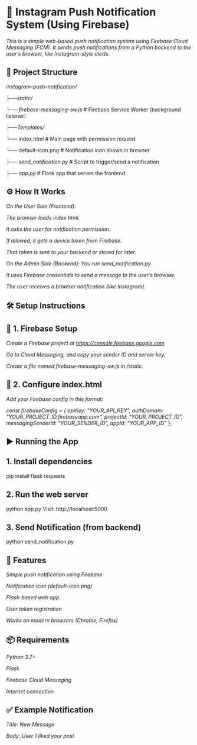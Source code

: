 # 📲 Instagram Push Notification System (Using Firebase)

*This is a simple web-based push notification system using Firebase Cloud Messaging (FCM). It sends push notifications from a Python backend to the user’s browser, like Instagram-style alerts.*

## 📁 Project Structure

*instagram-push-notification/*


├──*static/*

   └── *firebase-messaging-sw.js*   # Firebase Service Worker (background listener)

├──*Templates/*

  └── index.html   # Main page with permission request
   
  └── default-icon.png           # Notification icon shown in browser

├── *send_notification.py*          # Script to trigger/send a notification

├── *app.py*                        # Flask app that serves the frontend

## ⚙️ How It Works

*On the User Side (Frontend):*

*The browser loads index.html.*

*It asks the user for notification permission.*

*If allowed, it gets a device token from Firebase.*

*That token is sent to your backend or stored for later.*

*On the Admin Side (Backend):*
*You run send_notification.py.*

*It uses Firebase credentials to send a message to the user’s browser.*

*The user receives a browser notification (like Instagram).*

## 🛠️ Setup Instructions

## 🔑 1. Firebase Setup

*Create a Firebase project at https://console.firebase.google.com*

*Go to Cloud Messaging, and copy your sender ID and server key.*

*Create a file named firebase-messaging-sw.js in /static.*

## 📝 2. Configure index.html

*Add your Firebase config in this format:*

*const firebaseConfig = {
  apiKey: "YOUR_API_KEY",
  authDomain: "YOUR_PROJECT_ID.firebaseapp.com",
  projectId: "YOUR_PROJECT_ID",
  messagingSenderId: "YOUR_SENDER_ID",
  appId: "YOUR_APP_ID"*
};

## ▶️ Running the App

## 1. Install dependencies

pip install flask requests

## 2. Run the web server

python app.py
Visit: http://localhost:5000

## 3. Send Notification (from backend)

python send_notification.py


## 🔔 Features

*Simple push notification using Firebase*

*Notification icon (default-icon.png)*

*Flask-based web app*

*User token registration*

*Works on modern browsers (Chrome, Firefox)*

## 📦 Requirements

*Python 3.7+*

*Flask*

*Firebase Cloud Messaging*

*Internet connection*

## ✅ Example Notification

*Title: New Message*

*Body: User 1 liked your post*
